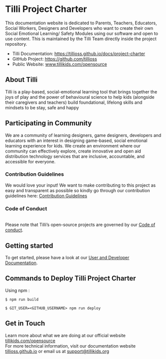 # Tilli Project Charter

This documentation website is dedicated to Parents, Teachers, Educators, Social Workers, Designers and Developers who want to create their own Social Emotional Learning/ Safety Modules using our software and open to use content. This is maintained by the Tilli Team directly inside the project repository.
- Tilli Documentation: https://tillioss.github.io/docs/project-charter
- GitHub Project: https://github.com/tillioss
- Public Website: www.tillikids.com/opensource


## About Tilli

Tilli is a play-based, social-emotional learning tool that brings together the joys of play and the power of behavioural science to help kids (alongside their caregivers and teachers) build foundational, lifelong skills and mindsets to be stay, safe and happy

## Participating in Community 
We are a community of learning designers, game designers, developers and educators with an interest in designing game-based, social emotional learning experience for kids. We create an environment where our community can effectively explore, create innovative and open aid distribution technology services that are inclusive, accountable, and accessible for everyone.

### Contribution Guidelines

We would love your input! We want to make contributing to this project as easy and transparent as possible so kindly go through our contribution guidelines here: [Contribution Guidelines](https://tillioss.github.io/docs/Contribution-Guidelines)

### Code of Conduct
<br>Please note that Tilli’s open-source projects are governed by our [Code of conduct](https://tillioss.github.io/docs/code-of-conduct). 

## Getting started
To get started, please have a look at our [User and Developer Documentation](https://tillioss.github.io/docs/getting-started-developer).

## Commands to Deploy Tilli Project Charter

Using npm :

```
$ npm run build

$ GIT_USER=<GITHUB_USERNAME> npm run deploy

```
## Get in Touch 
Learn more about what we are doing at our official website [tillikids.com/opensource](www.tillikids.com/opensource) <br>For more technical information, visit our documentation website [tillioss.github.io](https://tillioss.github.io/docs/project-charter) or email us at support@tillikids.org
